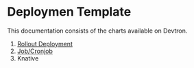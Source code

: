 # Deploymen Template

This documentation consists of the charts available on Devtron.

1. [Rollout Deployment](rollout-deployment.md)
2. [Job/Cronjob](job-and-cronjob.md)
3. Knative
